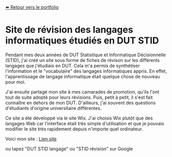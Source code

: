 [:arrow_left: Retour vers le portfolio](https://github.com/ThibaultLanthiez/Portfolio)

# Site de révision des langages informatiques étudiés en DUT STID

Pendant mes deux années de DUT Statistique et Informatique Décisionnelle (STID), j'ai créé un site sous forme de fiches de révison sur les différents langages que j'étudiais en DUT. Cela m'a permis de synthétiser l'information et le "vocabulaire" des langages informatiques appris. En effet, l'apprentissage de langage informatique était quelque chose de nouveau pour moi. 

J'ai ensuite partagé mon site à mes camarades de promotion, qu'ils l'ont tout de suite adopté pour leurs révisions. Puis, petit à petit, il s'est fait connaître en dehors de mon DUT. D'ailleurs, j'ai souvent des questions d'étudiants d'origine universitaire différentes. 

Ce site a été développé via le site Wix. J'ai choisis Wix plutôt que des langages Web car l'interface était très simple d'utilisation et que je pouvais modifier le site très rapidement depuis n'importe quel ordinateur.

Voici mon site : [Lien site](https://revisioninformatique.wixsite.com/stid)

ou tapez "DUT STID langage" ou "STID révision" sur Google
